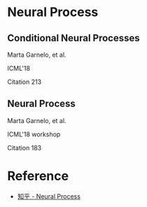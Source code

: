 # Neural Process

## Conditional Neural Processes

Marta Garnelo, et al. 

ICML'18

Citation 213

## Neural Process

Marta Garnelo, et al. 

ICML'18 workshop

Citation 183

# Reference

- [知乎 - Neural Process](https://zhuanlan.zhihu.com/p/70226367)